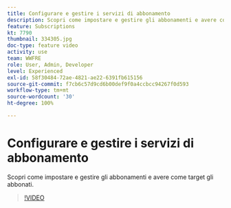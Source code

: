 ```yaml
---
title: Configurare e gestire i servizi di abbonamento
description: Scopri come impostare e gestire gli abbonamenti e avere come target gli abbonati.
feature: Subscriptions
kt: 7790
thumbnail: 334305.jpg
doc-type: feature video
activity: use
team: WWFRE
role: User, Admin, Developer
level: Experienced
exl-id: 58f30484-72ae-4821-ae22-6391fb615156
source-git-commit: f7cb6c57d9cd6b00def9f0a4ccbcc94267f0d593
workflow-type: tm+mt
source-wordcount: '30'
ht-degree: 100%

---
```


# Configurare e gestire i servizi di abbonamento

Scopri come impostare e gestire gli abbonamenti e avere come target gli abbonati.

>[!VIDEO](https://video.tv.adobe.com/v/334305?quality=12)
